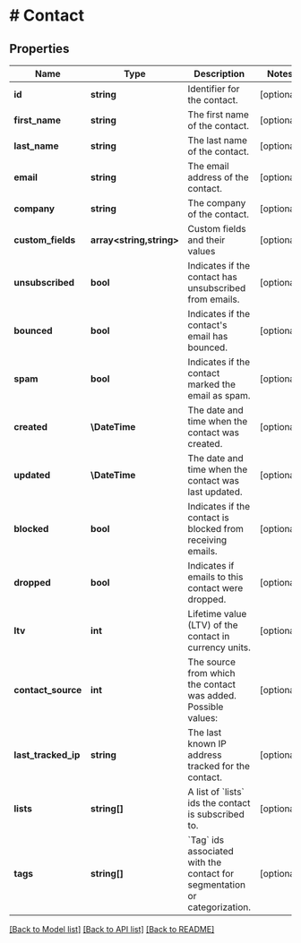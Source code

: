 # # Contact

## Properties

Name | Type | Description | Notes
------------ | ------------- | ------------- | -------------
**id** | **string** | Identifier for the contact. | [optional]
**first_name** | **string** | The first name of the contact. | [optional]
**last_name** | **string** | The last name of the contact. | [optional]
**email** | **string** | The email address of the contact. | [optional]
**company** | **string** | The company of the contact. | [optional]
**custom_fields** | **array<string,string>** | Custom fields and their values | [optional]
**unsubscribed** | **bool** | Indicates if the contact has unsubscribed from emails. | [optional]
**bounced** | **bool** | Indicates if the contact&#39;s email has bounced. | [optional]
**spam** | **bool** | Indicates if the contact marked the email as spam. | [optional]
**created** | **\DateTime** | The date and time when the contact was created. | [optional]
**updated** | **\DateTime** | The date and time when the contact was last updated. | [optional]
**blocked** | **bool** | Indicates if the contact is blocked from receiving emails. | [optional]
**dropped** | **bool** | Indicates if emails to this contact were dropped. | [optional]
**ltv** | **int** | Lifetime value (LTV) of the contact in currency units. | [optional]
**contact_source** | **int** | The source from which the contact was added. Possible values: | [optional]
**last_tracked_ip** | **string** | The last known IP address tracked for the contact. | [optional]
**lists** | **string[]** | A list of &#x60;lists&#x60; ids the contact is subscribed to. | [optional]
**tags** | **string[]** | &#x60;Tag&#x60; ids associated with the contact for segmentation or categorization. | [optional]

[[Back to Model list]](../../README.md#models) [[Back to API list]](../../README.md#endpoints) [[Back to README]](../../README.md)
